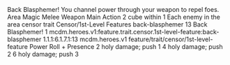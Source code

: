 <ability>
  <name>Back Blasphemer!</name>
  <flavor>You channel power through your weapon to repel foes.</flavor>
  <keywords>
    <keyword>Area</keyword>
    <keyword>Magic</keyword>
    <keyword>Melee</keyword>
    <keyword>Weapon</keyword>
  </keywords>
  <type>Main Action</type>
  <distance>2 cube within 1</distance>
  <target>Each enemy in the area</target>
  <metadata>
    <class>censor</class>
    <feature_type>trait</feature_type>
    <file_dpath>Censor/1st-Level Features</file_dpath>
    <item_id>back-blasphemer</item_id>
    <item_index>13</item_index>
    <item_name>Back Blasphemer!</item_name>
    <level>1</level>
    <scc>mcdm.heroes.v1:feature.trait.censor.1st-level-feature:back-blasphemer</scc>
    <scdc>1.1.1:6.1.7.1:13</scdc>
    <source>mcdm.heroes.v1</source>
    <type>feature/trait/censor/1st-level-feature</type>
  </metadata>
  <effects>
    <effect type="roll">
      <roll>Power Roll + Presence</roll>
      <t1>2 holy damage; push 1</t1>
      <t2>4 holy damage; push 2</t2>
      <t3>6 holy damage; push 3</t3>
    </effect>
  </effects>
</ability>
